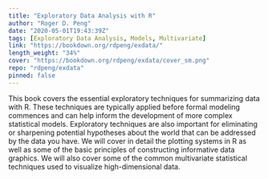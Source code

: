 ```yaml
---
title: "Exploratory Data Analysis with R"
author: "Roger D. Peng"
date: "2020-05-01T19:43:39Z"
tags: [Exploratory Data Analysis, Models, Multivariate]
link: "https://bookdown.org/rdpeng/exdata/"
length_weight: "34%"
cover: "https://bookdown.org/rdpeng/exdata/cover_sm.png"
repo: "rdpeng/exdata"
pinned: false
---
```


This book covers the essential exploratory techniques for summarizing data with R. These techniques are typically applied before formal modeling commences and can help inform the development of more complex statistical models. Exploratory techniques are also important for eliminating or sharpening potential hypotheses about the world that can be addressed by the data you have. We will cover in detail the plotting systems in R as well as some of the basic principles of constructing informative data graphics. We will also cover some of the common multivariate statistical techniques used to visualize high-dimensional data.
